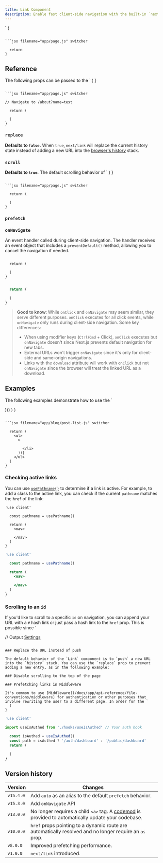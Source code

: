 ```yaml
---
title: Link Component
description: Enable fast client-side navigation with the built-in `next/link` component.
---
```


`
}

````

```jsx filename="app/page.js" switcher

  return
}
````

</AppOnly>

## Reference

The following props can be passed to the `
)
}

````

```jsx filename="app/page.js" switcher

// Navigate to /about?name=test

  return (

  )
}
````

</AppOnly>

### `replace`

**Defaults to `false`.** When `true`, `next/link` will replace the current history state instead of adding a new URL into the [browser's history](https://developer.mozilla.org/docs/Web/API/History_API) stack.

### `scroll`

**Defaults to `true`.** The default scrolling behavior of `
)
}

````

```jsx filename="app/page.js" switcher

  return (

  )
}
````

</AppOnly>

### `prefetch`

### `onNavigate`

An event handler called during client-side navigation. The handler receives an event object that includes a `preventDefault()` method, allowing you to cancel the navigation if needed.

```tsx filename="app/page.tsx" switcher

  return (

  )
}
```

```jsx filename="app/page.js" switcher

  return (

  )
}
```

> **Good to know**: While `onClick` and `onNavigate` may seem similar, they serve different purposes. `onClick` executes for all click events, while `onNavigate` only runs during client-side navigation. Some key differences:
>
> - When using modifier keys (`Ctrl`/`Cmd` + Click), `onClick` executes but `onNavigate` doesn't since Next.js prevents default navigation for new tabs.
> - External URLs won't trigger `onNavigate` since it's only for client-side and same-origin navigations.
> - Links with the `download` attribute will work with `onClick` but not `onNavigate` since the browser will treat the linked URL as a download.

## Examples

The following examples demonstrate how to use the `
</li>
))}
</ul>
)
}

````

```jsx filename="app/blog/post-list.js" switcher

  return (
    <ul>
      >

        </li>
      ))}
    </ul>
  )
}
````

### Checking active links

You can use [`usePathname()`](/docs/app/api-reference/functions/use-pathname) to determine if a link is active. For example, to add a class to the active link, you can check if the current `pathname` matches the `href` of the link:

```tsx filename="app/ui/nav-links.tsx" switcher
'use client'

  const pathname = usePathname()

  return (
    <nav>

    </nav>
  )
}
```

```jsx filename="app/ui/nav-links.js" switcher
'use client'

  const pathname = usePathname()

  return (
    <nav>

    </nav>
  )
}
```

</AppOnly>

### Scrolling to an `id`

If you'd like to scroll to a specific `id` on navigation, you can append your URL with a `#` hash link or just pass a hash link to the `href` prop. This is possible since `

// Output
<a href="/dashboard#settings">Settings</a>

```

### Replace the URL instead of push

The default behavior of the `Link` component is to `push` a new URL into the `history` stack. You can use the `replace` prop to prevent adding a new entry, as in the following example:

### Disable scrolling to the top of the page

### Prefetching links in Middleware

It's common to use [Middleware](/docs/app/api-reference/file-conventions/middleware) for authentication or other purposes that involve rewriting the user to a different page. In order for the `
  )
}
```

```js filename="app/page.js" switcher
'use client'

import useIsAuthed from './hooks/useIsAuthed' // Your auth hook

  const isAuthed = useIsAuthed()
  const path = isAuthed ? '/auth/dashboard' : '/public/dashboard'
  return (

  )
}
```

</AppOnly>

## Version history

| Version   | Changes                                                                                                                                                                      |
| --------- | ---------------------------------------------------------------------------------------------------------------------------------------------------------------------------- |
| `v15.4.0` | Add `auto` as an alias to the default `prefetch` behavior.                                                                                                                   |
| `v15.3.0` | Add `onNavigate` API                                                                                                                                                         |
| `v13.0.0` | No longer requires a child `<a>` tag. A [codemod](/docs/app/guides/upgrading/codemods#remove-a-tags-from-link-components) is provided to automatically update your codebase. |
| `v10.0.0` | `href` props pointing to a dynamic route are automatically resolved and no longer require an `as` prop.                                                                      |
| `v8.0.0`  | Improved prefetching performance.                                                                                                                                            |
| `v1.0.0`  | `next/link` introduced.                                                                                                                                                      |
